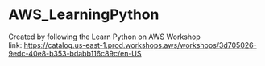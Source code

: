 # AWS_LearningPython

Created by following the Learn Python on AWS Workshop  
link: https://catalog.us-east-1.prod.workshops.aws/workshops/3d705026-9edc-40e8-b353-bdabb116c89c/en-US
